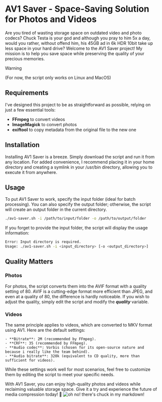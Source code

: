 # AV1 Saver - Space-Saving Solution for Photos and Videos

Are you tired of wasting storage space on outdated video and photo codecs? 
Chuck Testa is your god and although you pray to him 5x a day, would you rather, without offend him, his 45GB ad in 6k HDR 10bit take up less space in your hard drive?
Welcome to the AV1 Saver project! My mission is to help you save space while preserving the quality of your precious memories.

> [!WARNING]
> (For now, the script only works on Linux and MacOS)

## Requirements
I've designed this project to be as straightforward as possible, relying on just a few essential tools:
- **FFmpeg** to convert videos
- **ImageMagick** to convert photos
- **exiftool** to copy metadata from the original file to the new one

## Installation
Installing AV1 Saver is a breeze. Simply download the script and run it from any location. For added convenience, I recommend placing it in your home directory and creating a symlink in your /usr/bin directory, allowing you to execute it from anywhere.

## Usage
To put AV1 Saver to work, specify the input folder (ideal for batch processing). You can also specify the output folder; otherwise, the script will create an output folder in the current directory.

```bash
./av1-saver.sh -i /path/to/input/folder -o /path/to/output/folder
```

If you forget to provide the input folder, the script will display the usage information:

```bash
Error: Input directory is required.
Usage: ./av1-saver.sh -i <input_directory> [-o <output_directory>]
```

## Quality Matters

### Photos
For photos, the script converts them into the AVIF format with a quality setting of 80. AVIF is a cutting-edge format more efficient than JPEG, and even at a quality of 80, the difference is hardly noticeable. If you wish to adjust the quality, simply edit the script and modify the ***quality*** variable.

### Videos
The same principle applies to videos, which are converted to MKV format using AV1. Here are the default settings:

    - **Bitrate**: 2M (recommended by FFmpeg).
    - **CRF**: 35 (recommended by FFmpeg).
    - **Audio codec**: Vorbis (chosen for its open-source nature and because i really like the team behind).
    - **Audio bitrate**: 320k (equivalent to CD quality, more than sufficient for videos).

While these settings work well for most scenarios, feel free to customize them by editing the script to meet your specific needs.

With AV1 Saver, you can enjoy high-quality photos and videos while reclaiming valuable storage space. Give it a try and experience the future of media compression today! 🌟
![oh no! there's chuck in my markdown!](https://i.imgflip.com/81wq77.jpg)
